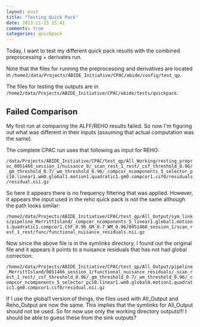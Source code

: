 ```yaml
---
layout: post
title: "Testing Quick Pack"
date: 2013-11-15 15:41
comments: true
categories: quickpack
---
```


Today, I want to test my different quick pack results with the combined preprocessing + derivates run.

Note that the files for running the preprocessing and derivatives are located in `/home2/data/Projects/ABIDE_Initiative/CPAC/abide/config/test_qp`.

The files for testing the outputs are in `/home2/data/Projects/ABIDE_Initiative/CPAC/abide/tests/quickpack`.

## Failed Comparison

My first run at comparing the ALFF/REHO results failed. So now I'm figuring out what was different in their inputs (assuming that actual computation was the same).

The complete CPAC run uses that following as input for REHO:

`/data/Projects/ABIDE_Initiative/CPAC/test_qp/All_Working/resting_preproc_0051466_session_1/nuisance_0/_scan_rest_1_rest/_csf_threshold_0.96/_gm_threshold_0.7/_wm_threshold_0.96/_compcor_ncomponents_5_selector_pc10.linear1.wm0.global1.motion1.quadratic1.gm0.compcor1.csf0/residuals/residual.nii.gz`

So here it appears there is no frequency filtering that was applied. However, it appears the input used in the reho quick pack is not the same although the path looks similar:

`/home2/data/Projects/ABIDE_Initiative/CPAC/test_qp/All_Output/sym_links/pipeline_MerrittIsland/_compcor_ncomponents_5_linear1.global1.motion1.quadratic1.compcor1.CSF_0.96_GM_0.7_WM_0.96/0051466_session_1/scan_rest_1_rest/func/functional_nuisance_residuals.nii.gz`

Now since the above file is in the symlinks directory, I found out the original file and it appears it points to a nuisance residuals that has not had global correction.

`/home2/data/Projects/ABIDE_Initiative/CPAC/test_qp/All_Output/pipeline_MerrittIsland/0051466_session_1/functional_nuisance_residuals/_scan_rest_1_rest/_csf_threshold_0.96/_gm_threshold_0.7/_wm_threshold_0.96/_compcor_ncomponents_5_selector_pc10.linear1.wm0.global0.motion1.quadratic1.gm0.compcor1.csf0/residual.nii.gz`

If I use the global1 version of things, the files used with All_Output and Reho_Output are now the same. This implies that the symlinks for All_Output should not be used. So for now use only the working directory outputs!!! I should be able to guess these from the sink outputs?